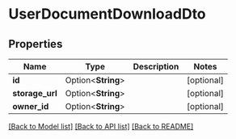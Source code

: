 # UserDocumentDownloadDto

## Properties

Name | Type | Description | Notes
------------ | ------------- | ------------- | -------------
**id** | Option<**String**> |  | [optional]
**storage_url** | Option<**String**> |  | [optional]
**owner_id** | Option<**String**> |  | [optional]

[[Back to Model list]](../README.md#documentation-for-models) [[Back to API list]](../README.md#documentation-for-api-endpoints) [[Back to README]](../README.md)


